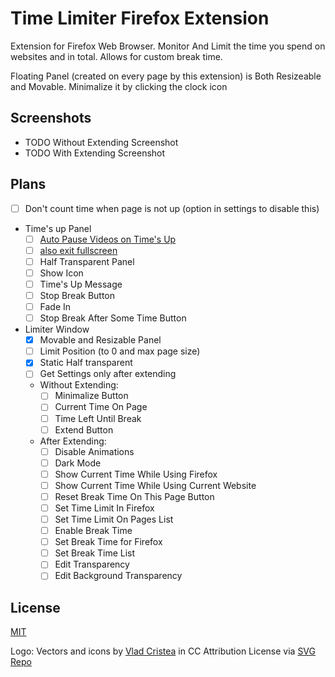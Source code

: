 # Time Limiter Firefox Extension

Extension for Firefox Web Browser. Monitor And Limit the time you spend on websites and in total. Allows for custom break time.

Floating Panel (created on every page by this extension) is Both Resizeable and Movable. Minimalize it by clicking the clock icon

## Screenshots

- TODO Without Extending Screenshot
- TODO With Extending Screenshot

## Plans

- [ ] Don't count time when page is not up (option in settings to disable this)
- Time's up Panel
  - [ ] [Auto Pause Videos on Time's Up](https://developer.mozilla.org/en-US/docs/Web/API/HTMLMediaElement/pause)
  - [ ] [also exit fullscreen](https://developer.mozilla.org/en-US/docs/Web/API/Document/exitFullscreen)
  - [ ] Half Transparent Panel
  - [ ] Show Icon
  - [ ] Time's Up Message
  - [ ] Stop Break Button
  - [ ] Fade In
  - [ ] Stop Break After Some Time Button
- Limiter Window
  - [x] Movable and Resizable Panel
  - [ ] Limit Position (to 0 and max page size)
  - [x] Static Half transparent
  - [ ] Get Settings only after extending
  - Without Extending:
    - [ ] Minimalize Button
    - [ ] Current Time On Page
    - [ ] Time Left Until Break
    - [ ] Extend Button
  - After Extending:
    - [ ] Disable Animations
    - [ ] Dark Mode
    - [ ] Show Current Time While Using Firefox
    - [ ] Show Current Time While Using Current Website
    - [ ] Reset Break Time On This Page Button
    - [ ] Set Time Limit In Firefox
    - [ ] Set Time Limit On Pages List
    - [ ] Enable Break Time
    - [ ] Set Break Time for Firefox
    - [ ] Set Break Time List
    - [ ] Edit Transparency
    - [ ] Edit Background Transparency

## License

[MIT](/LICENSE)

Logo: Vectors and icons by [Vlad Cristea](https://www.figma.com/@thevladc?ref=svgrepo.com) in CC Attribution License via [SVG Repo](https://www.svgrepo.com/)
